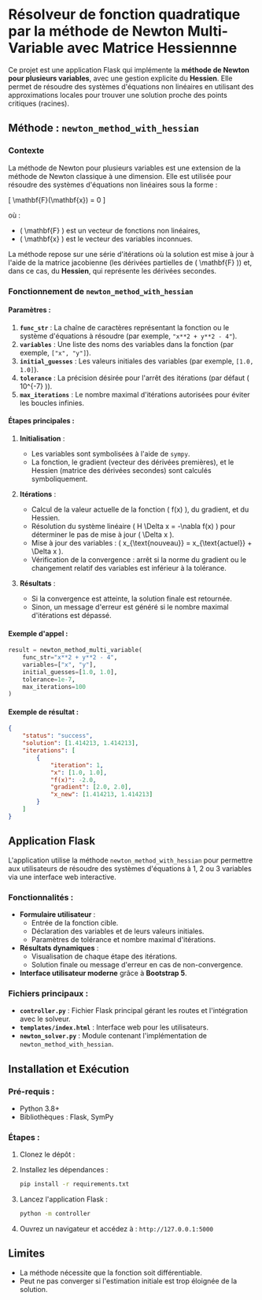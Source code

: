 # Résolveur de fonction quadratique par la méthode de Newton Multi-Variable avec Matrice Hessiennne

Ce projet est une application Flask qui implémente la **méthode de Newton pour plusieurs variables**, avec une gestion explicite du **Hessien**. Elle permet de résoudre des systèmes d'équations non linéaires en utilisant des approximations locales pour trouver une solution proche des points critiques (racines).  

## Méthode : `newton_method_with_hessian`

### Contexte
La méthode de Newton pour plusieurs variables est une extension de la méthode de Newton classique à une dimension. Elle est utilisée pour résoudre des systèmes d'équations non linéaires sous la forme :

\[
\mathbf{F}(\mathbf{x}) = 0
\]

où :
- \( \mathbf{F} \) est un vecteur de fonctions non linéaires,
- \( \mathbf{x} \) est le vecteur des variables inconnues.  

La méthode repose sur une série d'itérations où la solution est mise à jour à l'aide de la matrice jacobienne (les dérivées partielles de \( \mathbf{F} \)) et, dans ce cas, du **Hessien**, qui représente les dérivées secondes.  

### Fonctionnement de `newton_method_with_hessian`

#### Paramètres :
1. **`func_str`** : La chaîne de caractères représentant la fonction ou le système d'équations à résoudre (par exemple, `"x**2 + y**2 - 4"`).
2. **`variables`** : Une liste des noms des variables dans la fonction (par exemple, `["x", "y"]`).
3. **`initial_guesses`** : Les valeurs initiales des variables (par exemple, `[1.0, 1.0]`).
4. **`tolerance`** : La précision désirée pour l'arrêt des itérations (par défaut \( 10^{-7} \)).
5. **`max_iterations`** : Le nombre maximal d'itérations autorisées pour éviter les boucles infinies.

#### Étapes principales :
1. **Initialisation** :
   - Les variables sont symbolisées à l'aide de `sympy`.
   - La fonction, le gradient (vecteur des dérivées premières), et le Hessien (matrice des dérivées secondes) sont calculés symboliquement.

2. **Itérations** :
   - Calcul de la valeur actuelle de la fonction \( f(x) \), du gradient, et du Hessien.
   - Résolution du système linéaire \( H \Delta x = -\nabla f(x) \) pour déterminer le pas de mise à jour \( \Delta x \).
   - Mise à jour des variables : \( x_{\text{nouveau}} = x_{\text{actuel}} + \Delta x \).
   - Vérification de la convergence : arrêt si la norme du gradient ou le changement relatif des variables est inférieur à la tolérance.

3. **Résultats** :
   - Si la convergence est atteinte, la solution finale est retournée.
   - Sinon, un message d'erreur est généré si le nombre maximal d'itérations est dépassé.

#### Exemple d'appel :
```python
result = newton_method_multi_variable(
    func_str="x**2 + y**2 - 4",
    variables=["x", "y"],
    initial_guesses=[1.0, 1.0],
    tolerance=1e-7,
    max_iterations=100
)
```

#### Exemple de résultat :
```json
{
    "status": "success",
    "solution": [1.414213, 1.414213],
    "iterations": [
        {
            "iteration": 1,
            "x": [1.0, 1.0],
            "f(x)": -2.0,
            "gradient": [2.0, 2.0],
            "x_new": [1.414213, 1.414213]
        }
    ]
}
```

## Application Flask

L'application utilise la méthode `newton_method_with_hessian` pour permettre aux utilisateurs de résoudre des systèmes d'équations à 1, 2 ou 3 variables via une interface web interactive.

### Fonctionnalités :
- **Formulaire utilisateur** :
  - Entrée de la fonction cible.
  - Déclaration des variables et de leurs valeurs initiales.
  - Paramètres de tolérance et nombre maximal d'itérations.
- **Résultats dynamiques** :
  - Visualisation de chaque étape des itérations.
  - Solution finale ou message d'erreur en cas de non-convergence.
- **Interface utilisateur moderne** grâce à **Bootstrap 5**.

### Fichiers principaux :
- **`controller.py`** : Fichier Flask principal gérant les routes et l'intégration avec le solveur.
- **`templates/index.html`** : Interface web pour les utilisateurs.
- **`newton_solver.py`** : Module contenant l'implémentation de `newton_method_with_hessian`.

## Installation et Exécution

### Pré-requis :
- Python 3.8+
- Bibliothèques : Flask, SymPy

### Étapes :
1. Clonez le dépôt :
   
2. Installez les dépendances :
   ```bash
   pip install -r requirements.txt
   ```
3. Lancez l'application Flask :
   ```bash
   python -m controller
   ```
4. Ouvrez un navigateur et accédez à : `http://127.0.0.1:5000`


## Limites
- La méthode nécessite que la fonction soit différentiable.
- Peut ne pas converger si l'estimation initiale est trop éloignée de la solution.
